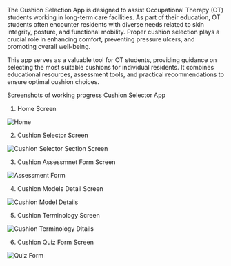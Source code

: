 The Cushion Selection App is designed to assist Occupational Therapy (OT) students working in long-term care facilities. As part of their education, OT students often encounter residents with diverse needs related to skin integrity, posture, and functional mobility. Proper cushion selection plays a crucial role in enhancing comfort, preventing pressure ulcers, and promoting overall well-being.

This app serves as a valuable tool for OT students, providing guidance on selecting the most suitable cushions for individual residents. It combines educational resources, assessment tools, and practical recommendations to ensure optimal cushion choices.


Screenshots of working progress Cushion Selector App


1. Home Screen

![Home](https://github.com/LTC-OT/Cushion-Selector/assets/112736939/9853e430-22d4-43d8-8545-05ff655c18cf)


2. Cushion Selector Screen

![Cushion Selector Section Screen](https://github.com/LTC-OT/Cushion-Selector/assets/112736939/2f132731-e617-4a0f-b4b1-33285cf56667)


3. Cushion Assessmnet Form Screen

![Assessment Form](https://github.com/LTC-OT/Cushion-Selector/assets/112736939/81205435-dd1d-4b43-a037-9f16f8499069)


4. Cushion Models Detail Screen

![Cushion Model Details](https://github.com/LTC-OT/Cushion-Selector/assets/112736939/8d112e3b-4d7d-4b9f-baa0-18536ef99799)


5. Cushion Terminology Screen

![Cushion Terminology Ditails](https://github.com/LTC-OT/Cushion-Selector/assets/112736939/b7264e1a-ef8d-492d-8fb3-aa8d2e37e7cc)


6. Cushion Quiz Form Screen


![Quiz Form](https://github.com/LTC-OT/Cushion-Selector/assets/112736939/4e97ba04-99fb-49a5-997a-84e22092c529)
